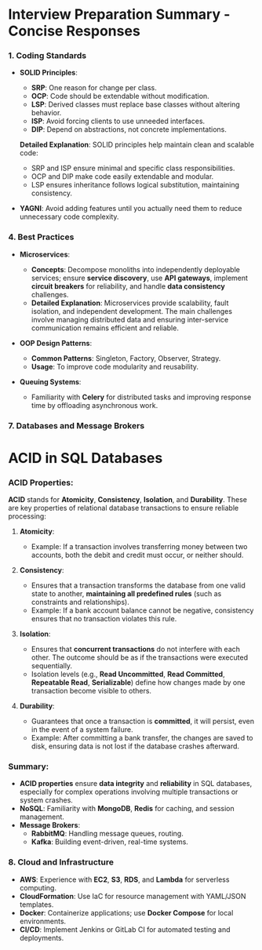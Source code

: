 # Interview Preparation Summary - Concise Responses

### **1. Coding Standards**
- **SOLID Principles**:
  - **SRP**: One reason for change per class.
  - **OCP**: Code should be extendable without modification.
  - **LSP**: Derived classes must replace base classes without altering behavior.
  - **ISP**: Avoid forcing clients to use unneeded interfaces.
  - **DIP**: Depend on abstractions, not concrete implementations.

  **Detailed Explanation**: SOLID principles help maintain clean and scalable code:
  - SRP and ISP ensure minimal and specific class responsibilities.
  - OCP and DIP make code easily extendable and modular.
  - LSP ensures inheritance follows logical substitution, maintaining consistency.

- **YAGNI**: Avoid adding features until you actually need them to reduce unnecessary code complexity.


### **4. Best Practices**
- **Microservices**:
  - **Concepts**: Decompose monoliths into independently deployable services; ensure **service discovery**, use **API gateways**, implement **circuit breakers** for reliability, and handle **data consistency** challenges.
  - **Detailed Explanation**: Microservices provide scalability, fault isolation, and independent development. The main challenges involve managing distributed data and ensuring inter-service communication remains efficient and reliable.

- **OOP Design Patterns**:
  - **Common Patterns**: Singleton, Factory, Observer, Strategy.
  - **Usage**: To improve code modularity and reusability.

- **Queuing Systems**:
  - Familiarity with **Celery** for distributed tasks and improving response time by offloading asynchronous work.

### **7. Databases and Message Brokers**
# ACID in SQL Databases

### **ACID Properties**:
**ACID** stands for **Atomicity**, **Consistency**, **Isolation**, and **Durability**. These are key properties of relational database transactions to ensure reliable processing:

1. **Atomicity**: 
   - Example: If a transaction involves transferring money between two accounts, both the debit and credit must occur, or neither should.

2. **Consistency**:
   - Ensures that a transaction transforms the database from one valid state to another, **maintaining all predefined rules** (such as constraints and relationships).
   - Example: If a bank account balance cannot be negative, consistency ensures that no transaction violates this rule.

3. **Isolation**:
   - Ensures that **concurrent transactions** do not interfere with each other. The outcome should be as if the transactions were executed sequentially.
   - Isolation levels (e.g., **Read Uncommitted**, **Read Committed**, **Repeatable Read**, **Serializable**) define how changes made by one transaction become visible to others.

4. **Durability**:
   - Guarantees that once a transaction is **committed**, it will persist, even in the event of a system failure.
   - Example: After committing a bank transfer, the changes are saved to disk, ensuring data is not lost if the database crashes afterward.

### **Summary**:
- **ACID properties** ensure **data integrity** and **reliability** in SQL databases, especially for complex operations involving multiple transactions or system crashes.
- **NoSQL**: Familiarity with **MongoDB**, **Redis** for caching, and session management.
- **Message Brokers**: 
  - **RabbitMQ**: Handling message queues, routing.
  - **Kafka**: Building event-driven, real-time systems.

### **8. Cloud and Infrastructure**
- **AWS**: Experience with **EC2**, **S3**, **RDS**, and **Lambda** for serverless computing.
- **CloudFormation**: Use IaC for resource management with YAML/JSON templates.
- **Docker**: Containerize applications; use **Docker Compose** for local environments.
- **CI/CD**: Implement Jenkins or GitLab CI for automated testing and deployments.


